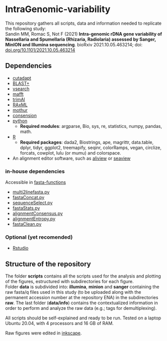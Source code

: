 # IntraGenomic-variability
  
This repository gathers all scripts, data and information needed to replicate the following study:  
Sandin MM, Romac S, Not F (2021) **Intra-genomic rDNA gene variability of Nassellaria and Spumellaria (Rhizaria, Radiolaria) assessed by Sanger, MinION and Illumina sequencing**. bioRxiv 2021.10.05.463214; doi: [doi.org/10.1101/2021.10.05.463214](https://doi.org/10.1101/2021.10.05.463214)
  
## Dependencies
- [cutadapt](https://cutadapt.readthedocs.io/en/stable/)  
- [BLAST+](https://blast.ncbi.nlm.nih.gov/Blast.cgi?CMD=Web&PAGE_TYPE=BlastDocs&DOC_TYPE=Download)  
- [vsearch](https://github.com/torognes/vsearch)  
- [mafft](https://mafft.cbrc.jp/alignment/software/)  
- [trimAl](http://trimal.cgenomics.org/)  
- [RAxML](https://cme.h-its.org/exelixis/web/software/raxml/)  
- [mothur](https://mothur.org/)  
- [consension](https://microbiology.se/software/consension/)  
- [python](https://www.python.org/)  
    -   **Required modules**: argparse, Bio, sys, re, statistics, numpy, pandas, math.  
- [R](https://www.r-project.org/)  
    -   **Required packages**: dada2, Biostrings, ape, magrittr, data.table, dplyr, tidyr, ggplot2, treemapify, seqinr, colorRamps, vegan, circlize, forcats, cowplot, lulu (or mumu) and colorspace.  
- An alignment editor software, such as [aliview](https://ormbunkar.se/aliview/) or [seaview](http://doua.prabi.fr/software/seaview)  
### in-house dependencies
Accessible in [fasta-functions](https://github.com/MiguelMSandin/fasta-functions)  
- [multi2linefasta.py](https://github.com/MiguelMSandin/fasta-functions/blob/main/scripts/multi2linefasta.py)  
- [fastaConcat.py](https://github.com/MiguelMSandin/fasta-functions/blob/main/scripts/fastaConcat.py)  
- [sequenceSelect.py](https://github.com/MiguelMSandin/fasta-functions/blob/main/scripts/sequenceSelect.py)  
- [fastaStats.py](https://github.com/MiguelMSandin/fasta-functions/blob/main/scripts/fastaStats.py)  
- [alignmentConsensus.py](https://github.com/MiguelMSandin/fasta-functions/blob/main/scripts/alignmentConsensus.py)  
- [alignmentEntropy.py](https://github.com/MiguelMSandin/fasta-functions/blob/main/scripts/alignmentEntropy.py)  
- [fastaClean.py](https://github.com/MiguelMSandin/fasta-functions/blob/main/scripts/fastaClean.py)  
### Optional (yet recomended)  
- [Rstudio](https://rstudio.com/products/rstudio/download/) 
  
## Structure of the repository
The folder **scripts** contains all the scripts used for the analysis and plotting of the figures, estructured with subdirectories for each figure.  
Folder **data** is subdivided into: **illumina**, **minion** and **sanger** containing the raw fasta/q files used in this study (to be uploaded along with the permanent accession number at the repository ENA) in the subdirectories **raw**. The last folder (**data/info**) contains the contextualized information in order to perform and analyze the raw data (e.g.; tags for demultiplexing).  
  
All scripts should be self-explained and ready to be run. Tested on a laptop Ubuntu 20.04, with 4 processors and 16 GB of RAM.

Raw figures were edited in [inkscape](https://inkscape.org/).
  
